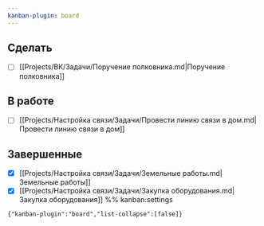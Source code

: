 ```yaml
---
kanban-plugin: board
---
```

 ## Сделать
 - [ ] [[Projects/ВК/Задачи/Поручение полковника.md|Поручение полковника]]
 ## В работе
 - [ ] [[Projects/Настройка связи/Задачи/Провести линию связи в дом.md|Провести линию связи в дом]]
 ## Завершенные
 - [x] [[Projects/Настройка связи/Задачи/Земельные работы.md|Земельные работы]]
 - [x] [[Projects/Настройка связи/Задачи/Закупка оборудования.md|Закупка оборудования]]
 %% kanban:settings
```
{"kanban-plugin":"board","list-collapse":[false]}
```
